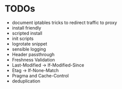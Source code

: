 # TODOs

 * document iptables tricks to redirect traffic to proxy
 * install friendly
  * scripted install
  * init scripts
  * logrotate snippet
  * sensible logging
 * Header passthrough
 * Freshness Validation
  * Last-Modified -> If-Modified-Since
  * Etag -> If-None-Match
 * Pragma and Cache-Control
 * deduplication
